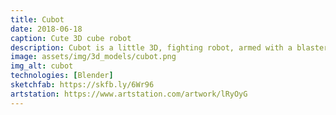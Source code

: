 ```yaml
---
title: Cubot
date: 2018-06-18
caption: Cute 3D cube robot
description: Cubot is a little 3D, fighting robot, armed with a blaster and a robotic arm. This model comes with a basic idle animation and a shooting pose.
image: assets/img/3d_models/cubot.png
img_alt: cubot
technologies: [Blender]
sketchfab: https://skfb.ly/6Wr96
artstation: https://www.artstation.com/artwork/lRyOyG
---
```


